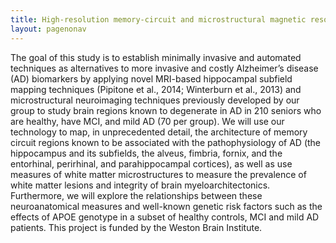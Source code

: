 ```yaml
---
title: High-resolution memory-circuit and microstructural magnetic resonance imaging-based biomarkers for identifying risk for Alzheimer's disease
layout: pagenonav
---
```


The goal of this study is to establish minimally invasive and automated techniques as alternatives to more invasive and costly Alzheimer’s disease (AD) biomarkers by applying novel MRI-based hippocampal subfield mapping techniques (Pipitone et al., 2014; Winterburn et al., 2013) and microstructural neuroimaging techniques previously developed by our group to study brain regions known to degenerate in AD in 210 seniors who are healthy, have MCI, and mild AD (70 per group). We will use our technology to map, in unprecedented detail, the architecture of memory circuit regions known to be associated with the pathophysiology of AD (the hippocampus and its subfields, the alveus, fimbria, fornix, and the entorhinal, perirhinal, and parahippocampal cortices), as well as use measures of white matter microstructures to measure the prevalence of white matter lesions and integrity of brain myeloarchitectonics. Furthermore, we will explore the relationships between these neuroanatomical measures and well-known genetic risk factors such as the effects of APOE genotype in a subset of healthy controls, MCI and mild AD patients. This project is funded by the Weston Brain Institute.

